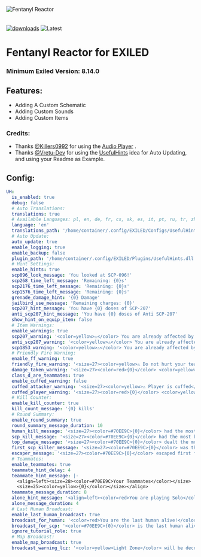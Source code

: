 ![Fentanyl Reactor](https://github.com/user-attachments/assets/4a693450-9907-457e-9643-cdb310d66298)
<br><br><br>
[![downloads](https://img.shields.io/github/downloads/username/repository/latest/total)](https://github.com/FentanylReactorGER/FentanylReactorPlugin/releases/latest)
![Latest](https://img.shields.io/github/v/release/Vretu-Dev/UsefulHints?style=for-the-badge&label=Latest%20Release&color=%23D91656)

# Fentanyl Reactor for EXILED

### Minimum Exiled Version: 8.14.0
## Features:
- Adding A Custom Schematic
- Adding Custom Sounds
- Adding Custom Items

### Credits:
- Thanks [@Killers0992](https://github.com/Killers0992) for using the [Audio Player](https://github.com/Killers0992/AudioPlayer) .<br>
- Thanks [@Vretu-Dev](https://github.com/Vretu-Dev) for using the [UsefulHints](https://github.com/Vretu-Dev/UsefulHints/) idea for Auto Updating, and using your Readme as Example.<br>

## Config:

```yaml
UH:
  is_enabled: true
  debug: false
  # Auto Translations:
  translations: true
  # Available Languages: pl, en, de, fr, cs, sk, es, it, pt, ru, tr, zh
  language: 'en'
  translations_path: '/home/container/.config/EXILED/Configs/UsefulHints/Translations'
  # Auto Update:
  auto_update: true
  enable_logging: true
  enable_backup: false
  plugin_path: '/home/container/.config/EXILED/Plugins/UsefulHints.dll'
  # Hint Settings:
  enable_hints: true
  scp096_look_message: 'You looked at SCP-096!'
  scp268_time_left_message: 'Remaining: {0}s'
  scp2176_time_left_message: 'Remaining: {0}s'
  scp1576_time_left_message: 'Remaining: {0}s'
  grenade_damage_hint: '{0} Damage'
  jailbird_use_message: 'Remaining charges: {0}'
  scp207_hint_message: 'You have {0} doses of SCP-207'
  anti_scp207_hint_message: 'You have {0} doses of Anti SCP-207'
  show_hint_on_equip_item: false
  # Item Warnings:
  enable_warnings: true
  scp207_warning: '<color=yellow>⚠</color> You are already affected by <color=#A60C0E>SCP-207</color>'
  anti_scp207_warning: '<color=yellow>⚠</color> You are already affected by <color=#2969AD>Anti SCP-207</color>'
  scp1853_warning: '<color=yellow>⚠</color> You are already affected by <color=#1CAA21>SCP-1853</color>'
  # Friendly Fire Warning:
  enable_ff_warning: true
  friendly_fire_warning: '<size=27><color=yellow>⚠ Do not hurt your teammate</color></size>'
  damage_taken_warning: '<size=27><color=red>{0}</color> <color=yellow>(teammate) hit you</color></size>'
  class_d_are_teammates: true
  enable_cuffed_warning: false
  cuffed_attacker_warning: '<size=27><color=yellow>⚠ Player is cuffed</color></size>'
  cuffed_player_warning: '<size=27><color=red>{0}</color> <color=yellow>hit you when you were cuffed</color></size>'
  # Kill Counter:
  enable_kill_counter: true
  kill_count_message: '{0} kills'
  # Round Summary:
  enable_round_summary: true
  round_summary_message_duration: 10
  human_kill_message: '<size=27><color=#70EE9C>{0}</color> had the most kills as a <color=green>Human</color>: <color=yellow>{1}</color></size>'
  scp_kill_message: '<size=27><color=#70EE9C>{0}</color> had the most kills as a <color=red>SCP</color>: <color=yellow>{1}</color></size>'
  top_damage_message: '<size=27><color=#70EE9C>{0}</color> dealt the most damage: <color=yellow>{1}</color></size>'
  first_scp_killer_message: '<size=27><color=#70EE9C>{0}</color> was the first to kill an <color=red>SCP</color></size>'
  escaper_message: '<size=27><color=#70EE9C>{0}</color> escaped first from the facility: <color=yellow>{1}:{2}</color></size>'
  # Teammates:
  enable_teammates: true
  teammate_hint_delay: 4
  teammate_hint_message: |-
    <align=left><size=28><color=#70EE9C>Your Teammates</color></size> 
    <size=25><color=yellow>{0}</color></size></align>
  teammate_message_duration: 8
  alone_hint_message: '<align=left><color=red>You are playing Solo</color></align>'
  alone_message_duration: 4
  # Last Human Broadcast:
  enable_last_human_broadcast: true
  broadcast_for_human: '<color=red>You are the last human alive!</color>'
  broadcast_for_scp: '<color=#70EE9C>{0}</color> is the last human alive, playing as {1} in <color=yellow>{2}</color>'
  ignore_tutorial_role: true
  # Map Broadcast:
  enable_map_broadcast: true
  broadcast_warning_lcz: '<color=yellow>Light Zone</color> will be decontaminated in 5 minutes!'
```
